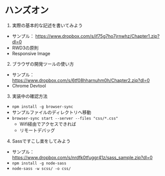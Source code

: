 # ハンズオン

1. 実際の基本的な記述を書いてみよう
  - サンプル： https://www.dropbox.com/s/if75g7ho7jrnwhz/Chapter1.zip?dl=0
  - RWD3の原則
  - Responsive Image
2. ブラウザの開発ツールの使い方
  - サンプル： https://www.dropbox.com/s/6tf08hharnuhm0h/Chapter2.zip?dl=0
  - Chrome Devtool
3. 実装中の確認方法
  - `npm install -g browser-sync`
  - サンプルファイルのディレクトリへ移動
  - `browser-sync start --server --files "css/*.css"`
    - Wifi経由でアクセスできれば
    - リモートデバッグ
4. Sassですこし楽をしてみよう
  - サンプル：https://www.dropbox.com/s/nrdfk0tfuggr41z/sass_sample.zip?dl=0
  - `npm install -g node-sass`
  - `node-sass -w scss/ -o css/`
